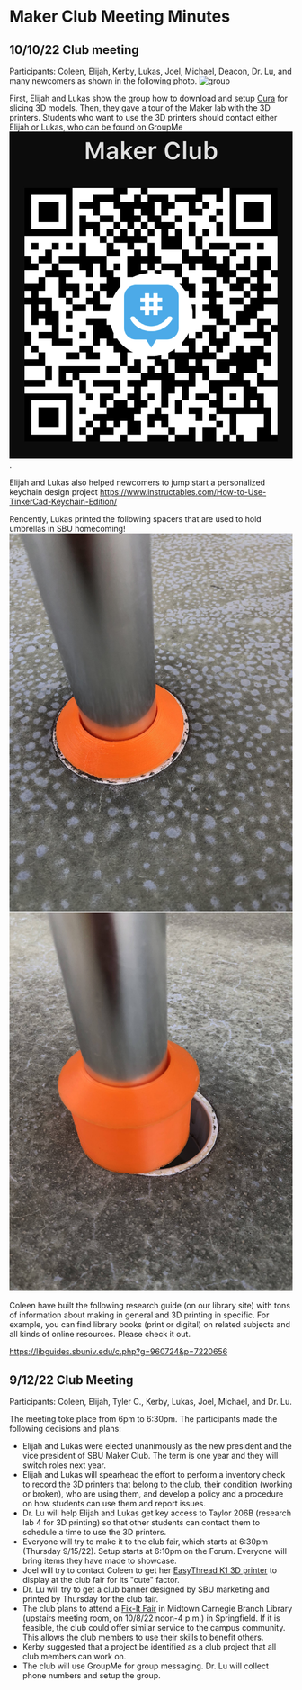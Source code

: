 # Maker Club Meeting Minutes

## 10/10/22 Club meeting
Participants: Coleen, Elijah, Kerby, Lukas, Joel, Michael, Deacon, Dr. Lu, and many
newcomers as shown in the following photo.
![group](images/first_meeting.PNG)

First, Elijah and Lukas show the group how to download and setup [Cura](https://ultimaker.com/software/ultimaker-cura) for slicing 3D models. Then, they gave a tour of the Maker lab with the 3D printers. Students who want to use the 3D printers should contact either Elijah or Lukas, who can be found on GroupMe ![QR](images/qr.jpg).

Elijah and Lukas also helped newcomers to jump start a personalized keychain design project https://www.instructables.com/How-to-Use-TinkerCad-Keychain-Edition/

Rencently, Lukas printed the following spacers that are used to hold umbrellas in SBU homecoming!
![spacer](images/spacer.jpg)
![spacer1](images/spacer1.jpg)

Coleen have built the following research guide (on our library site) with tons of information about making in general and 3D printing in specific. For example, you can find library books (print or digital) on related subjects and all kinds of online resources. Please check it out.

https://libguides.sbuniv.edu/c.php?g=960724&p=7220656  
## 9/12/22 Club Meeting
Participants: Coleen, Elijah, Tyler C., Kerby, Lukas, Joel, Michael, and Dr. Lu.

The meeting toke place from 6pm to 6:30pm. The participants made the following decisions and plans:
* Elijah and Lukas were elected unanimously as the new president and the vice president
of SBU Maker Club. The term is one year and they will switch roles next year.
* Elijah and Lukas will spearhead the effort to perform a inventory check to record
the 3D printers that belong to the club, their condition (working or broken), who are using them, and
develop a policy and a procedure on how students can use them and report issues.
* Dr. Lu will help Elijah and Lukas get key access to Taylor 206B (research lab 4 for 3D printing) so that other students can contact them to schedule a time to use the 3D printers.
* Everyone will try to make it to the club fair, which starts at 6:30pm (Thursday 9/15/22). Setup starts at 6:10pm on the Forum. Everyone will bring items they have made to showcase.
* Joel will try to contact Coleen to get her 
[EasyThread K1 3D printer](https://www.easythreed.com/h-col-1492.html) to display at the club fair for its "cute" factor.
* Dr. Lu will try to get a club banner designed by SBU marketing and printed by Thursday for the club fair.
* The club plans to attend a [Fix-It Fair](https://thelibrary.org/programs/)
in Midtown Carnegie Branch Library (upstairs meeting room, on 10/8/22 noon-4 p.m.) in Springfield. If it is feasible, the club could offer similar service to the campus community. This allows the club members to use their skills to benefit others.
* Kerby suggested that a project be identified as a club project that all club members can work on.
* The club will use GroupMe for group messaging. Dr. Lu will collect phone numbers and setup the group.
